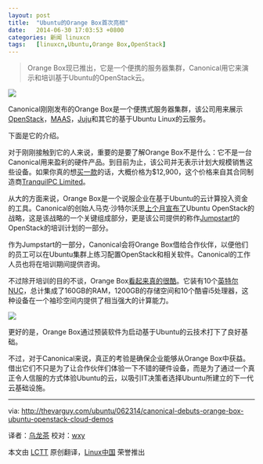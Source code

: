 ```yaml
---
layout: post
title:	"Ubuntu的Orange Box首次亮相"
date:	2014-06-30 17:03:53 +0800 
categories:	新闻 linuxcn 
tags:	[linuxcn,Ubuntu,Orange Box,OpenStack]
---
```




> 
> Orange Box现已推出，它是一个便携的服务器集群，Canonical用它来演示和培训基于Ubuntu的OpenStack云。
> 
> 
> 


![](/Asserts/Images//attachment/album/201406/30/170355xf36s1uk1ij6gfyx.jpg)


Canonical刚刚发布的Orange Box是一个便携式服务器集群，该公司用来展示[OpenStack](http://openstack.org/)，[MAAS](https://maas.ubuntu.com/)，[Juju](http://juju.ubuntu.com/)和其它的基于Ubuntu Linux的云服务。


下面是它的介绍。


对于刚刚接触到它的人来说，重要的是要了解Orange Box不是什么：它不是一台Canonical用来盈利的硬件产品。到目前为止，该公司并无表示计划大规模销售这些设备。如果你真的想[买一款](http://www.tranquilpcshop.co.uk/ubuntu-orange-box/)的话，大概价格为$12,900，这个价格来自其合同制造商[TranquilPC Limited](http://www.tranquilpcshop.co.uk/)。


从大的方面来说，Orange Box是一个说服企业在基于Ubuntu的云计算投入资金的工具。Canonical的创始人马克·沙特尔沃思[上个月宣布了](http://thevarguy.com/ubuntu/051614/shuttleworth-highlights-ubuntu-openstack-cloud-innovations)Ubuntu OpenStack的战略，这是该战略的一个关键组成部分，更是该公司提供的称作[Jumpstart](http://www.ubuntu.com/cloud/tools/jumpstart)的OpenStack的培训计划的一部分。


作为Jumpstart的一部分，Canonical会将Orange Box借给合作伙伴，以便他们的员工可以在Ubuntu集群上练习配置OpenStack和相关软件。Canonical的工作人员也将在培训期间提供咨询。


不过除开培训的目的不谈，Orange Box[看起来真的很酷](http://arstechnica.com/information-technology/2014/06/hands-on-with-canonicals-orange-box-and-a-peek-into-cloud-nirvana/)。它装有10个[英特尔NUC](http://www.intel.com/content/www/us/en/nuc/overview.html)，总计集成了160GB的RAM，1200GB的存储空间和10个酷睿i5处理器，这种设备在一个袖珍空间内提供了相当强大的计算能力。


![](/Asserts/Images//attachment/album/201406/30/170356lvn2xxmcq09p02f2.jpg)


更好的是，Orange Box通过预装软件为启动基于Ubuntu的云技术打下了良好基础。


不过，对于Canonical来说，真正的考验是确保企业能够从Orange Box中获益。借出它们不只是为了让合作伙伴们体验一下不错的硬件设备，而是为了通过一个真正令人信服的方式体验Ubuntu的云，以吸引IT决策者选择Ubuntu所建立的下一代云基础设施。




---


via: <http://thevarguy.com/ubuntu/062314/canonical-debuts-orange-box-ubuntu-openstack-cloud-demos>


译者：[乌龙茶](https://github.com/yechunxiao19) 校对：[wxy](https://github.com/wxy)


本文由 [LCTT](https://github.com/LCTT/TranslateProject) 原创翻译，[Linux中国](http://linux.cn/) 荣誉推出
